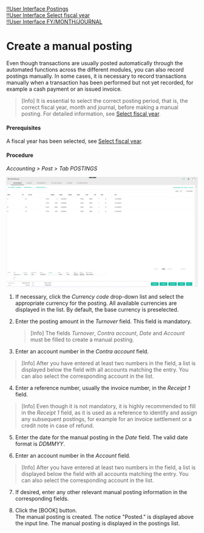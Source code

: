 [!!User Interface Postings](../UserInterface/01a_Bookings.md)  
[!!User Interface Select fiscal year](../UserInterface/00a_FiscalYear.md)   
[!!User Interface FY/MONTH/JOURNAL](../UserInterface/00_Book.md#fymonthjournal)  


# Create a manual posting

Even though transactions are usually posted automatically through the automated functions across the different modules, you can also record postings manually. In some cases, it is necessary to record transactions manually when a transaction has been performed but not yet recorded, for example a cash payment or an issued invoice.

 > [Info] It is essential to select the correct posting period, that is, the correct fiscal year, month and journal, before making a manual posting. For detailed information, see [Select fiscal year](./01_SelectFiscalYear).

[comment]: <> (Ist posting period nicht nur der ausgewählte Monat? Ja, Spaltenname BP zeigt das Monat an, aber im SelectFiscalYear-Fenster musst man alle 3 Kriterien -FY, Monat und Journal- auswählen, damit man eine Periode angezeigt bekommt. Ich meine, Unterschied zwischen Journal und Monat ist trotzdem nicht ganz deutlich...)

#### Prerequisites

A fiscal year has been selected, see [Select fiscal year](./01_SelectFiscalYear.md).

#### Procedure

*Accounting > Post > Tab POSTINGS*

![Postings](../../Assets/Screenshots/RetailSuiteAccounting/Book/Bookings/Bookings.png "[Postings]")

1. If necessary, click the *Currency code* drop-down list and select the appropriate currency for the posting. All available currencies are displayed in the list. By default, the base currency is preselected.

2. Enter the posting amount in the *Turnover* field. This field is mandatory.

   > [Info] The fields *Turnover*, *Contra account*, *Date* and *Account* must be filled to create a manual posting.

3. Enter an account number in the *Contra account* field.

  > [Info] After you have entered at least two numbers in the field, a list is displayed below the field with all accounts matching the entry. You can also select the corresponding account in the list.

4. Enter a reference number, usually the invoice number, in the *Receipt 1* field.

 > [Info] Even though it is not mandatory, it is highly recommended to fill in the *Receipt 1* field, as it is used as a reference to identify and assign any subsequent postings, for example for an invoice settlement or a credit note in case of refund.

5. Enter the date for the manual posting in the *Date* field. The valid date format is *DDMMYY*.

6. Enter an account number in the *Account* field.

  > [Info] After you have entered at least two numbers in the field, a list is displayed below the field with all accounts matching the entry. You can also select the corresponding account in the list.

7.  If desired, enter any other relevant manual posting information in the corresponding fields.

8. Click the [BOOK] button.  
The manual posting is created. The notice "Posted." is displayed above the input line. The manual posting is displayed in the postings list.
